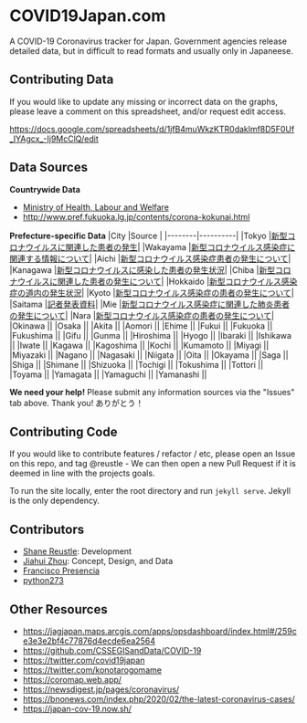 # COVID19Japan.com

A COVID-19 Coronavirus tracker for Japan. Government agencies release detailed data, but in difficult to read formats and usually only in Japaneese.



## Contributing Data

If you would like to update any missing or incorrect data on the graphs, please leave a comment on this spreadsheet, and/or request edit access.

https://docs.google.com/spreadsheets/d/1jfB4muWkzKTR0daklmf8D5F0Uf_IYAgcx_-Ij9McClQ/edit



## Data Sources

**Countrywide Data**
- [Ministry of Health, Labour and Welfare](https://www.mhlw.go.jp/stf/houdou/houdou_list_202002.html)
- http://www.pref.fukuoka.lg.jp/contents/corona-kokunai.html

**Prefecture-specific Data**
|City    |Source    |
|--------|----------|
|Tokyo    |[新型コロナウイルスに関連した患者の発生](https://www.metro.tokyo.lg.jp/tosei/hodohappyo/press/2020/02/index.html)|
|Wakayama    |[新型コロナウイルス感染症に関連する情報について](https://www.pref.wakayama.lg.jp/prefg/000200/covid19.html)|
|Aichi    |[新型コロナウイルス感染症患者の発生について](https://www.pref.aichi.jp/kenkotaisaku/)|
|Kanagawa    |[新型コロナウイルスに感染した患者の発生状況](https://www.pref.kanagawa.jp/docs/ga4/bukanshi/occurrence.html)|
|Chiba    |[新型コロナウイルスに関連した患者の発生について](https://www.pref.chiba.lg.jp/shippei/kansenshou/keihatu-index.html#an1)|
|Hokkaido    |[新型コロナウイルス感染症の道内の発生状況](http://www.pref.hokkaido.lg.jp/hf/kth/kak/hasseijoukyou.htm)|
|Kyoto    |[新型コロナウイルス感染症の患者の発生について](https://www.city.kyoto.lg.jp/publicity/0-Curr.html)|
|Saitama    |[記者発表資料](https://www.pref.saitama.lg.jp/a0701/shingatacoronavirus.html)|
|Mie    |[新型コロナウイルス感染症に関連した肺炎患者の発生について](https://www.pref.mie.lg.jp/YAKUMUS/HP/m0068000066.htm)|
|Nara    |[新型コロナウイルス感染症の患者の発生について](http://www.pref.nara.jp/1652.htm#moduleid17426)|
|Okinawa    ||
|Osaka    ||
|Akita    ||
|Aomori    ||
|Ehime    ||
|Fukui    ||
|Fukuoka    ||
|Fukushima    ||
|Gifu    ||
|Gunma    ||
|Hiroshima    ||
|Hyogo    ||
|Ibaraki    ||
|Ishikawa    ||
|Iwate    ||
|Kagawa    ||
|Kagoshima    ||
|Kochi    ||
|Kumamoto    ||
|Miyagi    ||
|Miyazaki    ||
|Nagano    ||
|Nagasaki    ||
|Niigata    ||
|Oita    ||
|Okayama    ||
|Saga    ||
|Shiga    ||
|Shimane    ||
|Shizuoka    ||
|Tochigi    ||
|Tokushima    ||
|Tottori    ||
|Toyama    ||
|Yamagata    ||
|Yamaguchi    ||
|Yamanashi    ||

**We need your help!** Please submit any information sources via the "Issues" tab above. Thank you! ありがとう！



## Contributing Code

If you would like to contribute features / refactor / etc, please open an Issue on this repo, and tag @reustle - We can then open a new Pull Request if it is deemed in line with the projects goals.

To run the site locally, enter the root directory and run `jekyll serve`. Jekyll is the only dependency.



## Contributors

- [Shane Reustle](https://reustle.org): Development
- [Jiahui Zhou](https://jiahuizhou.design/): Concept, Design, and Data
- [Francisco Presencia](https://github.com/franciscop/)
- [python273](https://github.com/python273)



## Other Resources
- https://jagjapan.maps.arcgis.com/apps/opsdashboard/index.html#/259ce3e3e2bf4c77876d4ecde6ea2564
- https://github.com/CSSEGISandData/COVID-19
- https://twitter.com/covid19japan
- https://twitter.com/konotarogomame
- https://coromap.web.app/
- https://newsdigest.jp/pages/coronavirus/
- https://bnonews.com/index.php/2020/02/the-latest-coronavirus-cases/
- https://japan-cov-19.now.sh/
